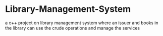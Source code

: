 # Library-Management-System
a c++ project on library management system where an issuer and books in the library can use the crude operations and manage the services
